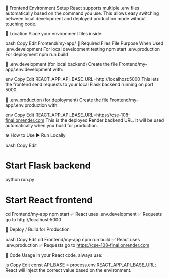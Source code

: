 🌱 Frontend Environment Setup
React supports multiple .env files automatically based on the command you use. This allows easy switching between local development and deployed production mode without touching code.

📁 Location
Place your environment files inside:

bash
Copy
Edit
Frontend/my-app/
🧾 Required Files
File	Purpose	When Used
.env.development	For local development testing	npm start
.env.production	For deployment	npm run build

🔧 .env.development (for local backend)
Create the file Frontend/my-app/.env.development with:

env
Copy
Edit
REACT_APP_API_BASE_URL=http://localhost:5000
This lets the frontend send requests to your local Flask backend running on port 5000.

🚀 .env.production (for deployment)
Create the file Frontend/my-app/.env.production with:

env
Copy
Edit
REACT_APP_API_BASE_URL=https://cse-108-final.onrender.com
This is the deployed Render backend URL. It will be used automatically when you build for production.

⚙️ How to Use
▶️ Run Locally

bash
Copy
Edit
# Start Flask backend
python run.py

# Start React frontend
cd Frontend/my-app
npm start
✅ React uses .env.development
✅ Requests go to http://localhost:5000

🚀 Deploy / Build for Production

bash
Copy
Edit
cd Frontend/my-app
npm run build
✅ React uses .env.production
✅ Requests go to https://cse-108-final.onrender.com

🧠 Code Usage
In your React code, always use:

js
Copy
Edit
const API_BASE = process.env.REACT_APP_API_BASE_URL;
React will inject the correct value based on the environment.